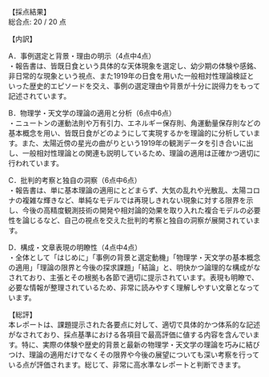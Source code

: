 【採点結果】  
総合点: 20 / 20 点

【内訳】  

A．事例選定と背景・理由の明示（4点中4点）  
・報告書は、皆既日食という具体的な天体現象を選定し、幼少期の体験や感銘、非日常的な現象という視点、また1919年の日食を用いた一般相対性理論検証といった歴史的エピソードを交え、事例の選定理由や背景が十分に説得力をもって記述されています。  

B．物理学・天文学の理論の適用と分析（6点中6点）  
・ニュートンの運動法則や万有引力、エネルギー保存則、角運動量保存則などの基本概念を用い、皆既日食がどのようにして実現するかを理論的に分析しています。また、太陽近傍の星光の曲がりという1919年の観測データを引き合いに出し、一般相対性理論との関連も説明しているため、理論の適用は正確かつ適切に行われています。  

C．批判的考察と独自の洞察（6点中6点）  
・報告書は、単に基本理論の適用にとどまらず、大気の乱れや光散乱、太陽コロナの複雑な輝きなど、単純なモデルでは再現しきれない現象に対する限界を示し、今後の高精度観測技術の開発や相対論的効果を取り入れた複合モデルの必要性を論じるなど、自己の視点を交えた批判的考察と独自の洞察が展開されています。  

D．構成・文章表現の明瞭性（4点中4点）  
・全体として「はじめに」「事例の背景と選定動機」「物理学・天文学の基本概念の適用」「理論の限界と今後の探求課題」「結論」と、明快かつ論理的な構成がなされており、主張とその根拠も各節で適切に提示されています。表現も明瞭で、必要な情報が整理されているため、非常に読みやすく理解しやすい文章となっています。  

【総評】  
本レポートは、課題提示された各要点に対して、適切で具体的かつ体系的な記述がなされており、採点基準における各項目で最高評価に値する内容を含んでいます。特に、実際の体験や歴史的背景と最新の物理学・天文学の理論を巧みに結びつけ、理論の適用だけでなくその限界や今後の展望についても深い考察を行っている点が評価されます。総じて、非常に高水準なレポートと判断できます。